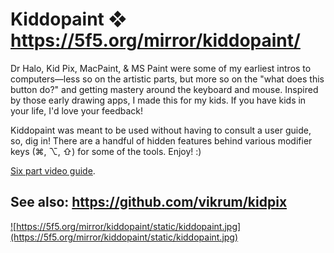 # Kiddopaint ❖ https://5f5.org/mirror/kiddopaint/

Dr Halo, Kid Pix, MacPaint, & MS Paint were some of my earliest intros to computers—less so on the artistic parts, but more so on the "what does this button do?" and getting mastery around the keyboard and mouse. Inspired by those early drawing apps, I made this for my kids. If you have kids in your life, I'd love your feedback!

Kiddopaint was meant to be used without having to consult a user guide, so, dig in! There are a handful of hidden features behind various modifier keys (⌘, ⌥, ⇧) for some of the tools. Enjoy! :)

[Six part video guide](https://www.youtube.com/playlist?list=PLWLJNgreFIUZ_4o8LpKkJ6HY3-Qt0dILt).

## See also: https://github.com/vikrum/kidpix

<a href="https://5f5.org/mirror/kiddopaint/">![https://5f5.org/mirror/kiddopaint/static/kiddopaint.jpg](https://5f5.org/mirror/kiddopaint/static/kiddopaint.jpg)</a>
